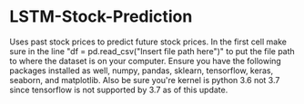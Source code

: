 # LSTM-Stock-Prediction
Uses past stock prices to predict future stock prices.
In the first cell make sure in the line "df = pd.read_csv("Insert file path here")" to put the file path to where the dataset is on 
your computer. Ensure you have the following packages installed as well, numpy, pandas, sklearn, tensorflow, keras, seaborn, and matplotlib. Also be sure you're kernel is python 3.6 not 3.7 since tensorflow is not supported by 3.7 as of this update.
